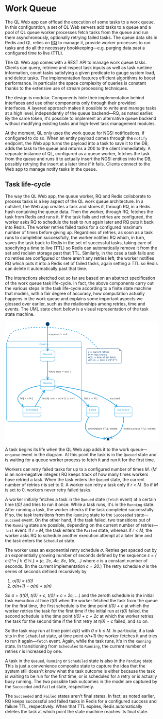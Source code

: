 # Work Queue

The QL Web app can offload the execution of some tasks to a work queue.
In this configuration, a set of QL Web servers add tasks to a queue
and a pool of QL queue worker processes fetch tasks from the queue
and run them asynchronously, optionally retrying failed tasks. The
queue data sits in Redis and QL relies on [RQ][rq] to manage it, provide
worker processes to run tasks and do all the necessary bookkeeping—e.g.
purging data past a configured time to live (TTL).

The QL Web app comes with a REST API to manage work queue tasks. Clients
can query, retrieve and inspect task inputs as well as task runtime
information, count tasks satisfying a given predicate to gauge system
load, and delete tasks. The implementation features efficient algorithms
to boost performance. In particular the space complexity of queries
is constant thanks to the extensive use of stream processing techniques.

The design is modular. Components hide their implementation behind interfaces
and use other components only through their provided interfaces. A
layered approach makes it possible to write and manage tasks at a high
level, independently of the queue backend—RQ, as noted earlier. By
the same token, it's possible to implement an alternative queue backend
without modifying existing tasks and high-level task management modules.

At the moment, QL only uses the work queue for NGSI notifications, if
configured to do so. When an entity payload comes through the `notify`
endpoint, the Web app turns the payload into a task to save it to the
DB, adds the task to the queue and returns a 200 to the client immediately.
A separate instance of QL, configured as a queue worker, fetches the
task from the queue and runs it to actually insert the NGSI entities
into the DB, possibly retrying the insert at a later time if it fails.
Clients connect to the Web app to manage notify tasks in the queue.

## Task life-cycle

The way the QL Web app, the queue worker, RQ and Redis collaborate
to process tasks is a key aspect of the QL work queue architecture.
In a nutshell, the Web app creates a task and stores it, through RQ,
in a Redis hash containing the queue data. Then the worker, through
RQ, fetches the task from Redis and runs it. If the task fails and
retries are configured, the worker asks RQ to schedule the task to
run again later and RQ puts it back into Redis. The worker retries
failed tasks for a configured maximum number of times before giving
up. Regardless of retries, as soon as a task runs to completion successfully,
the worker notifies RQ which, in turn, saves the task back to Redis
in the set of successful tasks, taking care of specifying a time to
live (TTL) so Redis can automatically remove it from the set and reclaim
storage past that TTL. Similarly, in the case a task fails and no retries
are configured or there aren't any retries left, the worker notifies
RQ which puts it into a Redis set of failed tasks, again setting a
TTL so Redis can delete it automatically past that time.

The interactions sketched out so far are based on an abstract specification
of the work queue task life-cycle. In fact, the above components carry
out the various steps in the task life-cycle according to a finite
state machine that models, with a fair degree of accuracy, how computation
actually happens in the work queue and explains some important aspects
we glossed over earlier, such as the relationships among retries, time
and events. The UML state chart below is a visual representation of
the task state machine.

![Task life-cycle][task-life-cycle.dia]

A task begins its life when the QL Web app adds it to the work queue—`enqueue`
event in the diagram. At this point the task is in the `Queued` state
and is waiting for a queue worker process to fetch it and run it for
the first time.

Workers can retry failed tasks for up to a configured number of times
*M*. (*M* is an non-negative integer.) RQ keeps track of how many times
workers have retried a task. When the task enters the `Queued` state,
the current number of retries *r* is set to 0. A worker can retry a
task only if *r < M*. So if *M* is set to 0, workers never retry failed
tasks.

A worker initially fetches a task in the `Queued` state (`fetch` event)
at a certain time *t(0)* and tries to run it once. While a
task runs, it's in the `Running` state. After running a task, the worker
checks if the task completed successfully. If so, the task transitions
from the `Running` state to the `Succeeded` state—`succeed` event. On
the other hand, if the task failed, two transitions out of the `Running`
state are possible, depending on the current number of retries—`fail`
event. If *r = M*, the task enters the `Failed` state, whereas if *r < M*,
the worker asks RQ to schedule another execution attempt at a later
time and the task enters the `Scheduled` state.

The worker uses an exponential retry schedule *σ*. Retries get spaced
out by an exponentially growing number of seconds defined by the sequence
*s = { c⋅2^n | k ∈ ℕ } = (c, 2c, 4c, 8c, 16c,...)* where *c*
is a constant number of seconds. (In the current implementation *c = 20*.)
The retry schedule *σ* is the series of seconds defined recursively
by

1. *σ(0) = t(0)*
2. *σ(n+1) = σ(n) + s(n)*

So *σ = (t(0), t(0) + c, t(0) + c + 2c, …)*
and the zeroth schedule is the initial task execution at time *t(0)*
when the worker fetched the task from the queue for the first time,
the first schedule is the time point *t(0) + c* at which the
worker retries the task for the first time if the initial run at *t(0)*
failed, the second schedule is the time point *t(0) + c + 2c*
at which the worker retries the task for the second time if the first
retry at *t(0) + c* failed, and so on.

So the task may run at time point *σ(k)* with *0 ≤ k ≤ M*.
In particular, if a task sits in the `Scheduled` state, at time point
*σ(r+1)* the worker fetches it and tries to run it again—`fetch`
event. Again, while the task runs, it's in the `Running` state. In
transitioning from `Scheduled` to `Running`, the current number of
retries *r* is increased by one.

A task in the `Queued`, `Running` or `Scheduled` state is also in the
`Pending` state. This is just a convenience composite state to capture
the idea that the system still doesn't know what the task outcome is
either because the task is waiting to be run for the first time, or
is scheduled for a retry or is actually busy running. The two possible
task outcomes in the model are captured by the `Succeeded` and `Failed`
state, respectively.

The `Succeeded` and `Failed` states aren't final states. In fact, as
noted earlier, RQ keeps successful and failed tasks in Redis for a
configured success and failure TTL, respectively. When that TTL expires,
Redis automatically deletes the task at which point the state machine
reaches its final state.

[task-life-cycle.dia]: ../rsrc/queue-state.png
[rq]: https://python-rq.org/
    "RQ: Simple job queues for Python"
